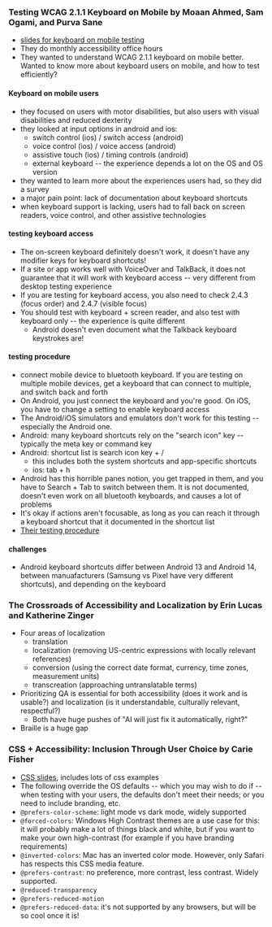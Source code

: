 ### Testing WCAG 2.1.1 Keyboard on Mobile by Moaan Ahmed, Sam Ogami, and Purva Sane

* [slides for keyboard on mobile testing](https://bit.ly/wd-aks)
* They do monthly accessibility office hours
* They wanted to understand WCAG 2.1.1 keyboard on mobile better.  Wanted to know more about keyboard users on mobile, and how to test efficiently?

#### Keyboard on mobile users

* they focused on users with motor disabilities, but also users with visual disabilities and reduced dexterity
* they looked at input options in android and ios:
  * switch control (ios) / switch access (android)
  * voice control (ios) / voice access (android)
  * assistive touch (ios) / timing controls (android)
  * external keyboard -- the experience depends a lot on the OS and OS version
* they wanted to learn more about the experiences users had, so they did a survey
* a major pain point: lack of documentation about keyboard shortcuts
* when keyboard support is lacking, users had to fall back on screen readers, voice control, and other assistive technologies

#### testing keyboard access

* The on-screen keyboard definitely doesn't work, it doesn't have any modifier keys for keyboard shortcuts!
* If a site or app works well with VoiceOver and TalkBack, it does not guarantee that it will work with keyboard access -- very different from desktop testing experience
* If you are testing for keyboard access, you also need to check 2.4.3 (focus order) and 2.4.7 (visible focus)
* You should test with keyboard + screen reader, and also test with keyboard only -- the experience is quite different
  * Android doesn't even document what the Talkback keyboard keystrokes are!

#### testing procedure

* connect mobile device to bluetooth keyboard.  If you are testing on multiple mobile devices, get a keyboard that can connect to multiple, and switch back and forth
* On Android, you just connect the keyboard and you're good.  On iOS, you have to change a setting to enable keyboard access
* The Android/iOS simulators and emulators don't work for this testing -- especially the Android one.
* Android: many keyboard shortcuts rely on the "search icon" key -- typically the meta key or command key
* Android: shortcut list is search icon key + /
  * this includes both the system shortcuts and app-specific shortcuts
  * ios: tab + h
* Android has this horrible panes notion, you get trapped in them, and you have to Search + Tab to switch between them.  It is not documented, doesn't even work on all bluetooth keyboards, and causes a lot of problems
* It's okay if actions aren't focusable, as long as you can reach it through a keyboard shortcut that it documented in the shortcut list
* [Their testing procedure](https://bit.ly/wd-aka)

#### challenges

* Android keyboard shortcuts differ between Android 13 and Android 14, between manuafacturers (Samsung vs Pixel have very different shortcuts), and depending on the keyboard


### The Crossroads of Accessibility and Localization by Erin Lucas and Katherine Zinger

* Four areas of localization
  * translation
  * localization (removing US-centric expressions with locally relevant references)
  * conversion (using the correct date format, currency, time zones, measurement units)
  * transcreation (approaching untranslatable terms)
* Prioritizing QA is essential for both accessibility (does it work and is usable?) and localization (is it understandable, culturally relevant, respectful?)
  * Both have huge pushes of "AI will just fix it automatically, right?"
* Braille is a huge gap

### CSS + Accessibility: Inclusion Through User Choice by Carie Fisher

* [CSS slides](https://bit.ly/UserFocusedCSS), includes lots of css examples
* The following override the OS defaults -- which you may wish to do if -- when testing with your users, the defaults don't meet their needs; or you need to include branding, etc.
* `@prefers-color-scheme`: light mode vs dark mode, widely supported
* `@forced-colors`: Windows High Contrast themes are a use case for this: it will probably make a lot of things black and white, but if you want to make your own high-contrast (for example if you have branding requirements)
* `@inverted-colors`: Mac has an inverted color mode.  However, only Safari has respects this CSS media feature.
* `@prefers-contrast`: no preference, more contrast, less contrast.  Widely supported.
* `@reduced-transparency`
* `@prefers-reduced-motion`
* `@prefers-reduced-data`: it's not supported by any browsers, but will be so cool once it is!
